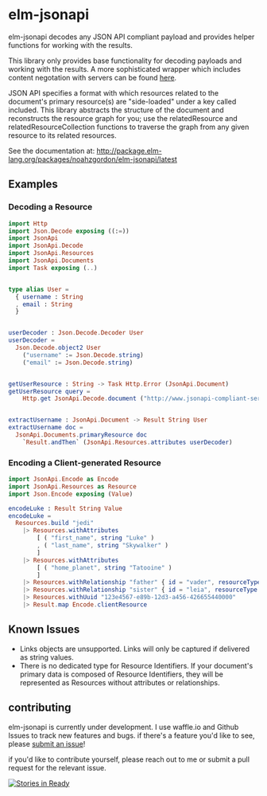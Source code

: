 # elm-jsonapi

elm-jsonapi decodes any JSON API compliant payload and provides helper functions for working with the results.

This library only provides base functionality for decoding payloads and working with the results. A more sophisticated wrapper which includes content negotation with servers can be found [here](https://github.com/noahzgordon/elm-jsonapi-http/tree/1.0.2).

JSON API specifies a format with which resources related to the document's primary resource(s) are "side-loaded" under a key called included. This library abstracts the structure of the document and reconstructs the resource graph for you; use the relatedResource and relatedResourceCollection functions to traverse the graph from any given resource to its related resources.

See the documentation at: http://package.elm-lang.org/packages/noahzgordon/elm-jsonapi/latest

## Examples

### Decoding a Resource

```elm
import Http
import Json.Decode exposing ((:=))
import JsonApi
import JsonApi.Decode
import JsonApi.Resources
import JsonApi.Documents
import Task exposing (..)


type alias User =
  { username : String
  , email : String
  }


userDecoder : Json.Decode.Decoder User
userDecoder =
  Json.Decode.object2 User
    ("username" := Json.Decode.string)
    ("email" := Json.Decode.string)


getUserResource : String -> Task Http.Error (JsonApi.Document)
getUserResource query =
    Http.get JsonApi.Decode.document ("http://www.jsonapi-compliant-server.com/users/" ++ query)


extractUsername : JsonApi.Document -> Result String User
extractUsername doc =
  JsonApi.Documents.primaryResource doc
    `Result.andThen` (JsonApi.Resources.attributes userDecoder)
```

### Encoding a Client-generated Resource
```elm
import JsonApi.Encode as Encode
import JsonApi.Resources as Resource
import Json.Encode exposing (Value)

encodeLuke : Result String Value
encodeLuke =
  Resources.build "jedi"
    |> Resources.withAttributes
        [ ( "first_name", string "Luke" )
        , ( "last_name", string "Skywalker" )
        ]
    |> Resources.withAttributes
        [ ( "home_planet", string "Tatooine" )
        ]
    |> Resources.withRelationship "father" { id = "vader", resourceType = "jedi" }
    |> Resources.withRelationship "sister" { id = "leia", resourceType = "princess" }
    |> Resources.withUuid "123e4567-e89b-12d3-a456-426655440000"
    |> Result.map Encode.clientResource
```

## Known Issues
+ Links objects are unsupported. Links will only be captured if delivered as string values.
+ There is no dedicated type for Resource Identifiers. If your document's primary data is composed of Resource Identifiers, they will be represented as Resources without attributes or relationships.

## contributing

elm-jsonapi is currently under development. I use waffle.io and Github Issues to track new features and bugs. if there's a feature you'd like to see, please
[submit an issue](https://github.com/noahzgordon/elm-jsonapi/issues/new)! 

if you'd like to contribute yourself, please reach out to me or submit a pull request for the relevant issue.

[![Stories in Ready](https://badge.waffle.io/noahzgordon/elm-jsonapi.png?label=ready&title=Ready)](http://waffle.io/noahzgordon/elm-jsonapi)

